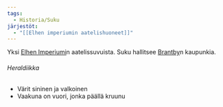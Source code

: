 ```yaml
---
tags:
  - Historia/Suku
järjestöt:
  - "[[Elhen imperiumin aatelishuoneet]]"
---
```

Yksi [Elhen Imperiumi](Elhen%20Imperiumi.md)n aatelissuvuista. Suku hallitsee [Brantby](Brantby.md)n kaupunkia.


###### Heraldiikka
-  Värit sininen ja valkoinen
- Vaakuna on vuori, jonka päällä kruunu